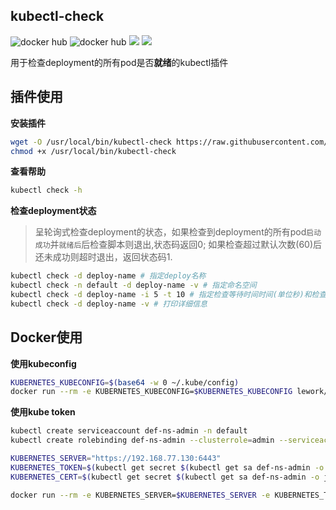 ## kubectl-check

![docker hub](https://img.shields.io/docker/pulls/lework/kubectl-check.svg?style=flat-square)
![docker hub](https://img.shields.io/docker/stars/lework/kubectl-check.svg?style=flat-square)
[![](https://images.microbadger.com/badges/image/lework/kubectl-check.svg)](http://microbadger.com/images/lework/kubectl-check "Get your own image badge on microbadger.com")
[![](https://images.microbadger.com/badges/version/lework/kubectl-check.svg)](http://microbadger.com/images/lework/kubectl-check "Get your own version badge on microbadger.com")

用于检查deployment的所有pod是否**就绪**的kubectl插件



## 插件使用

**安装插件**

```bash
wget -O /usr/local/bin/kubectl-check https://raw.githubusercontent.com/lework/kubectl-check/master/kubectl-check
chmod +x /usr/local/bin/kubectl-check
```

**查看帮助**

```bash
kubectl check -h
```

**检查deployment状态**

> 呈轮询式检查deployment的状态，如果检查到deployment的所有pod`启动成功`并`就绪后`后检查脚本则退出,状态码返回0; 如果检查超过默认次数(60)后还未成功则超时退出，返回状态码1.

```bash
kubectl check -d deploy-name # 指定deploy名称
kubectl check -n default -d deploy-name -v # 指定命名空间
kubectl check -d deploy-name -i 5 -t 10 # 指定检查等待时间时间(单位秒)和检查次数
kubectl check -d deploy-name -v # 打印详细信息
```

## Docker使用

**使用kubeconfig**

```bash
KUBERNETES_KUBECONFIG=$(base64 -w 0 ~/.kube/config)
docker run --rm -e KUBERNETES_KUBECONFIG=$KUBERNETES_KUBECONFIG lework/kubectl-check:latest kubectl check -d deploy-name
```

**使用kube token**

```bash
kubectl create serviceaccount def-ns-admin -n default
kubectl create rolebinding def-ns-admin --clusterrole=admin --serviceaccount=default:def-ns-admin

KUBERNETES_SERVER="https://192.168.77.130:6443"
KUBERNETES_TOKEN=$(kubectl get secret $(kubectl get sa def-ns-admin -o jsonpath={.secrets[].name}) -o jsonpath={.data.token})
KUBERNETES_CERT=$(kubectl get secret $(kubectl get sa def-ns-admin -o jsonpath={.secrets[].name}) -o "jsonpath={.data.ca\.crt}")

docker run --rm -e KUBERNETES_SERVER=$KUBERNETES_SERVER -e KUBERNETES_TOKEN=$KUBERNETES_TOKEN -e KUBERNETES_CERT=$KUBERNETES_CERT lework/kubectl-check:latest kubectl check -d deploy-name
```
